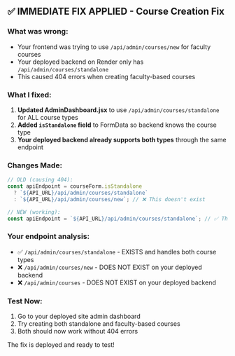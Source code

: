 ## ✅ IMMEDIATE FIX APPLIED - Course Creation Fix

### What was wrong:

- Your frontend was trying to use `/api/admin/courses/new` for faculty courses
- Your deployed backend on Render only has `/api/admin/courses/standalone`
- This caused 404 errors when creating faculty-based courses

### What I fixed:

1. **Updated AdminDashboard.jsx** to use `/api/admin/courses/standalone` for ALL course types
2. **Added `isStandalone` field** to FormData so backend knows the course type
3. **Your deployed backend already supports both types** through the same endpoint

### Changes Made:

```javascript
// OLD (causing 404):
const apiEndpoint = courseForm.isStandalone
  ? `${API_URL}/api/admin/courses/standalone`
  : `${API_URL}/api/admin/courses/new`; // ❌ This doesn't exist

// NEW (working):
const apiEndpoint = `${API_URL}/api/admin/courses/standalone`; // ✅ This exists
```

### Your endpoint analysis:

- ✅ `/api/admin/courses/standalone` - EXISTS and handles both course types
- ❌ `/api/admin/courses/new` - DOES NOT EXIST on your deployed backend
- ❌ `/api/admin/courses` - DOES NOT EXIST on your deployed backend

### Test Now:

1. Go to your deployed site admin dashboard
2. Try creating both standalone and faculty-based courses
3. Both should now work without 404 errors

The fix is deployed and ready to test!
